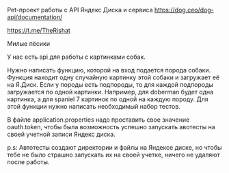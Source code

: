 Pet-проект работы с API Яндекс Диска и сервиса https://dog.ceo/dog-api/documentation/

https://t.me/TheRishat


Милые пёсики

У нас есть api для работы с картинками собак.

Нужно написать функцию, которой на вход подается порода собаки. Функция находит одну случайную картинку этой собаки и загружает её на Я.Диск. Если у породы есть подпороды, то для каждой подпороды загружается по одной картинки. Например, для doberman будет одна картинка, а для spaniel 7 картинок по одной на каждую породу.
Для этой функции нужно написать необходимый набор тестов.

В файле application.properties надо проставить свое значение oauth.token, чтобы была возможность успешно запускать авотесты на своей учетной записи Яндекс диска.

p.s: Автотесты создают директории и файлы на Яндексе диске, но чтобы тебе не было страшно запускать их на своей учетке, ничего не удаляют после работы.